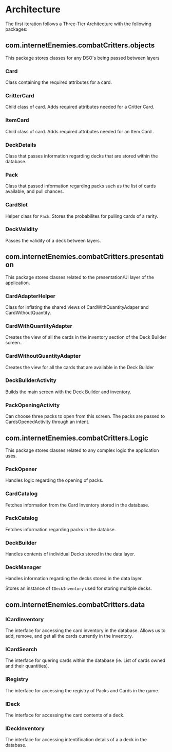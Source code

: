 # Architecture 

The first iteration follows a Three-Tier Architecture with the following packages:

## com.internetEnemies.combatCritters.objects

This package stores classes for any DSO's being passed between layers

### Card

Class containing the required attributes for a card.

### CritterCard

Child class of card. Adds required attributes needed for a Critter Card.

### ItemCard

Child class of card. Adds required attributes needed for an Item Card .

### DeckDetails

Class that passes information regarding decks that are stored within the database.

### Pack

Class that passed information regarding packs such as the list of cards available, and pull chances.

### CardSlot

Helper class for `Pack`. Stores the probabilites for pulling cards of a rarity.

### DeckValidity

Passes the validity of a deck between layers.


## com.internetEnemies.combatCritters.presentation

This package stores classes related to the presentation/UI layer of the application.

### CardAdapterHelper

Class for inflating the shared views of CardWithQuantityAdaper and CardWithoutQuantity.

### CardWithQuantityAdapter

Creates the view of all the cards in the inventory section of the Deck Builder screen..

### CardWithoutQuantityAdapter 

Creates the view for all the cards that are available in the Deck Builder

### DeckBuilderActivity

Builds the main screen with the Deck Builder and inventory. 

### PackOpeningActivity

Can choose three packs to open from this screen. The packs are passed to CardsOpenedActivity through an intent.

## com.internetEnemies.combatCritters.Logic

This package stores classes related to any complex logic the application uses.


### **PackOpener**
Handles logic regarding the opening of packs.

### **CardCatalog**
Fetches information from the Card Inventory stored in the database.

### **PackCatalog**
Fetches information regarding packs in the databse.

### **DeckBuilder**
Handles contents of individual Decks stored in the data layer.  

### **DeckManager**
Handles information regarding the decks stored in the data layer.

Stores an instance of `IDeckInventory` used for storing multiple decks.

## com.internetEnemies.combatCritters.data

### ICardInventory

The interface for accessing the card inventory in the database. Allows us to add, remove, and get all the cards currently in the inventory.

### ICardSearch

The interface for quering cards within the database (ie. List of cards owned and their quantities).

### IRegistry

The interface for accessing the registry of Packs and Cards in the game. 

### IDeck

The interface for accessing the card contents of a deck.

### IDeckInventory

The interface for accessing intentification details of a a deck in the database.




